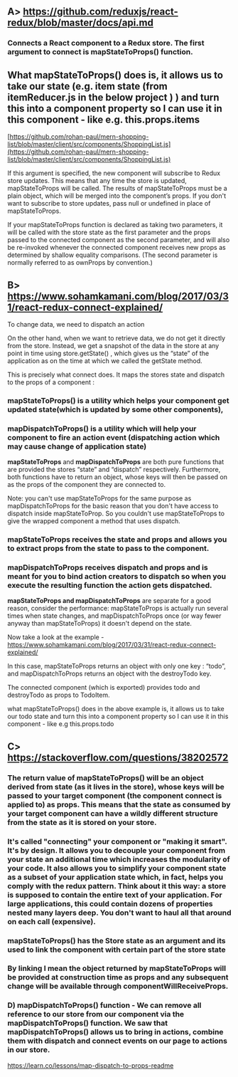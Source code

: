 ## A> https://github.com/reduxjs/react-redux/blob/master/docs/api.md

### Connects a React component to a Redux store. The first argument to connect is mapStateToProps() function.

## What mapStateToProps() does is, it allows us to take our state (e.g. item state (from itemReducer.js in the below project ) ) and turn this into a component property so I can use it in this component - like e.g. this.props.items

[https://github.com/rohan-paul/mern-shopping-list/blob/master/client/src/components/ShoppingList.js](https://github.com/rohan-paul/mern-shopping-list/blob/master/client/src/components/ShoppingList.js)

If this argument is specified, the new component will subscribe to Redux store updates. This means that any time the store is updated, mapStateToProps will be called. The results of mapStateToProps must be a plain object, which will be merged into the component’s props. If you don't want to subscribe to store updates, pass null or undefined in place of mapStateToProps.

 If your mapStateToProps function is declared as taking two parameters, it will be called with the store state as the first parameter and the props passed to the connected component as the second parameter, and will also be re-invoked whenever the connected component receives new props as determined by shallow equality comparisons. (The second parameter is normally referred to as ownProps by convention.)

## B> https://www.sohamkamani.com/blog/2017/03/31/react-redux-connect-explained/

To change data, we need to dispatch an action

On the other hand, when we want to retrieve data, we do not get it directly from the store. Instead, we get a snapshot of the data in the store at any point in time using store.getState() , which gives us the “state” of the application as on the time at which we called the getState method.

This is precisely what connect does. It maps the stores state and dispatch to the props of a component :

### mapStateToProps() is a utility which helps your component get updated state(which is updated by some other components),

### mapDispatchToProps() is a utility which will help your component to fire an action event (dispatching action which may cause change of application state)


**mapStateToProps** and **mapDispatchToProps** are both pure functions that are provided the stores “state” and “dispatch” respectively. Furthermore, both functions have to return an object, whose keys will then be passed on as the props of the component they are connected to.

Note: you can't use mapStateToProps for the same purpose as mapDispatchToProps for the basic reason that you don't have access to dispatch inside mapStateToProp. So you couldn't use  mapStateToProps to give the wrapped component a method that uses dispatch.

### mapStateToProps receives the state and props and allows you to extract props from the state to pass to the component.

### mapDispatchToProps receives dispatch and props and is meant for you to bind action creators to dispatch so when you execute the resulting function the action gets dispatched.

**mapStateToProps and mapDispatchToProps** are separate for a good reason, consider the performance: mapStateToProps is actually run several times when state changes, and mapDispatchToProps once (or way fewer anyway than mapStateToProps) it doesn't depend on the state.

Now take a look at the example - https://www.sohamkamani.com/blog/2017/03/31/react-redux-connect-explained/

In this case, mapStateToProps returns an object with only one key : “todo”, and mapDispatchToProps returns an object with the destroyTodo key.

The connected component (which is exported) provides todo and destroyTodo as props to TodoItem.

what mapStateToProps() does in the above example is, it allows us to take our todo state and turn this into a component property so I can use it in this component - like e.g this.props.todo

## C> https://stackoverflow.com/questions/38202572


### The return value of mapStateToProps() will be an object derived from state (as it lives in the store), whose keys will be passed to your target component (the component connect is applied to) as props. This means that the state as consumed by your target component can have a wildly different structure from the state as it is stored on your store.

### It's called "connecting" your component or "making it smart". It's by design. It allows you to decouple your component from your state an additional time which increases the modularity of your code. It also allows you to simplify your component state as a subset of your application state which, in fact, helps you comply with the redux pattern. Think about it this way: a store is supposed to contain the entire text of your application. For large applications, this could contain dozens of properties nested many layers deep. You don't want to haul all that around on each call (expensive).

### mapStateToProps() has the Store state as an argument and its used to link the component with certain part of the store state

### By linking I mean the object returned by mapStateToProps will be provided at construction time as props and any subsequent change will be available through componentWillReceiveProps.

### D) mapDispatchToProps() function - We can remove all reference to our store from our component via the mapDispatchToProps() function. We saw that mapDispatchToProps() allows us to bring in actions, combine them with dispatch and connect events on our page to actions in our store.

https://learn.co/lessons/map-dispatch-to-props-readme

